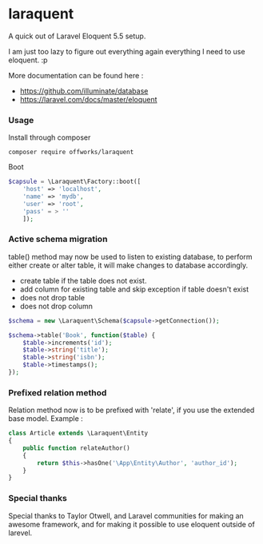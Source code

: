 # laraquent
A quick out of Laravel Eloquent 5.5 setup. 

I am just too lazy to figure out everything again everything I need to use eloquent. :p

More documentation can be found here :
- https://github.com/illuminate/database
- https://laravel.com/docs/master/eloquent

### Usage
Install through composer
```
composer require offworks/laraquent
```

Boot
```php
$capsule = \Laraquent\Factory::boot([
    'host' => 'localhost',
    'name' => 'mydb',
    'user' => 'root',
    'pass' = > ''
    ]);
```

### Active schema migration
table() method may now be used to listen to existing database, to perform either create or alter table, it will make changes to database accordingly.
- create table if the table does not exist.
- add column for existing table and skip exception if table doesn't exist
- does not drop table
- does not drop column
```php
$schema = new \Laraquent\Schema($capsule->getConnection());

$schema->table('Book', function($table) {
    $table->increments('id');
    $table->string('title');
    $table->string('isbn');
    $table->timestamps();
});
```

### Prefixed relation method
Relation method now is to be prefixed with 'relate', if you use the extended base model. Example :

```php
class Article extends \Laraquent\Entity
{
    public function relateAuthor()
    {
        return $this->hasOne('\App\Entity\Author', 'author_id');
    }
}
```

### Special thanks
Special thanks to Taylor Otwell, and Laravel communities for making an awesome framework, and for making it possible to use eloquent outside of larevel. 
